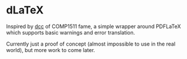 # dLaTeX

Inspired by [dcc](https://github.com/COMP1511UNSW/dcc) of COMP1511 fame, a simple wrapper around PDFLaTeX which supports basic warnings and error translation.

Currently just a proof of concept (almost impossible to use in the real world), but more work to come later.